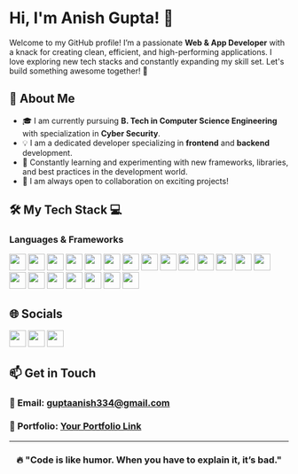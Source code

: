 # **Hi, I'm Anish Gupta!** 👋

Welcome to my GitHub profile! I’m a passionate **Web & App Developer** with a knack for creating clean, efficient, and high-performing applications. I love exploring new tech stacks and constantly expanding my skill set. Let's build something awesome together! 🤝


## 🌟 **About Me**

- 🎓 I am currently pursuing **B. Tech in Computer Science Engineering** with specialization in **Cyber Security**.
- 💡 I am a dedicated developer specializing in **frontend** and **backend** development.
- 🌱 Constantly learning and experimenting with new frameworks, libraries, and best practices in the development world.
- 🤝 I am always open to collaboration on exciting projects!


## 🛠️ **My Tech Stack** 💻

### **Languages & Frameworks** 
  <img src="https://img.shields.io/badge/-HTML-e34c26?style=flat&logo=html5&logoColor=white" height="30"/> <img src="https://img.shields.io/badge/-CSS-1572B6?style=flat&logo=css3&logoColor=white" height="30"/> <img src="https://img.shields.io/badge/-JavaScript-F7DF1E?style=flat&logo=javascript&logoColor=white" height="30"/> <img src="https://img.shields.io/badge/-C-A8B9CC?style=flat&logo=c&logoColor=white" height="30"/> <img src="https://img.shields.io/badge/-C++-00599C?style=flat&logo=cplusplus&logoColor=white" height="30"/> <img src="https://img.shields.io/badge/-ReactJS-111111?style=flat&logo=react&logoColor=#61dbfb" height="30"/> <img src="https://img.shields.io/badge/-Redux-764ABC?style=flat&logo=redux&logoColor=white" height="30"/> <img src="https://img.shields.io/badge/-React%20Native-111111?style=flat&logo=react&logoColor=#61dbfb" height="30"/> <img src="https://img.shields.io/badge/-React%20Hook%20Form-EC5990?style=flat&logo=reacthookform&logoColor=white" height="30"/> <img src="https://img.shields.io/badge/-ExpressJS-000000?style=flat&logo=express&logoColor=white" height="30"/> <img src="https://img.shields.io/badge/-NodeJS-339933?style=flat&logo=node.js&logoColor=white" height="30"/> <img src="https://img.shields.io/badge/-NPM-CB3837?style=flat&logo=npm&logoColor=white" height="30"/> <img src="https://img.shields.io/badge/-MongoDB-47A248?style=flat&logo=mongodb&logoColor=white" height="30"/> <img src="https://img.shields.io/badge/-MySQL-4479A1?style=flat&logo=mysql&logoColor=white" height="30"/> <img src="https://img.shields.io/badge/-PHP-777BB4?style=flat&logo=php&logoColor=white" height="30"/> <img src="https://img.shields.io/badge/-Java-007396?style=flat&logo=java&logoColor=white" height="30"/> <img src="https://img.shields.io/badge/-Python-3776AB?style=flat&logo=python&logoColor=white" height="30"/> <img src="https://img.shields.io/badge/-Git-F05032?style=flat&logo=git&logoColor=white" height="30"/> <img src="https://img.shields.io/badge/-GitHub-181717?style=flat&logo=github&logoColor=white" height="30"/> <img src="https://img.shields.io/badge/-Firebase-F6820D?style=flat&logo=firebase&logoColor=white" height="30"/> <img src="https://img.shields.io/badge/-Canva-00C4CC?style=flat&logo=canva&logoColor=white" height="30"/>



## 🌐 **Socials**
<a href="https://linkedin.com/in/anishgupta46" target="_blank"><img src="https://img.shields.io/badge/-LinkedIn-0077B5?style=flat&logo=linkedin&logoColor=white" height="30"/></a>
<a href="https://www.facebook.com/anish334gupta" target="_blank"><img src="https://img.shields.io/badge/-Facebook-4267B2?style=flat&logo=facebook&logoColor=white" height="30"/></a>
<a href="https://www.instagram.com/anis_gupta6" target="_blank"><img src="https://img.shields.io/badge/-Instagram-E4405F?style=flat&logo=instagram&logoColor=white" height="30"/></a>



## 📫 **Get in Touch**

**<h3>📧 Email:** [guptaanish334@gmail.com](mailto:guptaanish334@gmail.com) </h3>
**<h3>🪪 Portfolio:** [Your Portfolio Link](https://yourportfolio.com)</h3>

---

<div align="center">

### 🔥 "Code is like humor. When you have to explain it, it’s bad."

</div>

